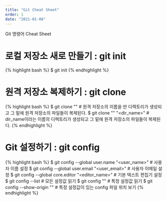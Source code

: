 ```yaml
---
title: "Git Cheat Sheet"
order: 1
date: "2021-01-08"
---
```


Git 명령어 Cheat Sheet

# 로컬 저장소 새로 만들기 : git init

{% highlight bash %}
$ git init
{% endhighlight %}

# 원격 저장소 복제하기 : git clone

{% highlight bash %}
$ git clone "<url>"                # 원격 저장소의 이름을 딴 디렉토리가 생성되고 그 밑에 원격 저장소의 파일들이 복제된다.
$ git clone "<url>" "<dir_name>"   # dir_name이라는 이름의 디렉토리가 생성되고 그 밑에 원격 저장소의 파일들이 복제된다.
{% endhighlight %}

# Git 설정하기 : git config

{% highlight bash %}
$ git config --global user.name "<user_name>"       # 사용자 이름 설정
$ git config --global user.email "<user_email>"     # 사용자 이메일 설정
$ git config --global core.editor "<editor_name>"   # 기본 텍스트 편집기 설정
$ git config --list                                 # 모든 설정값 읽기
$ git config "<key>"                                # 특정 설정값 읽기
$ git config --show-origin "<key>"                  # 특정 설정값이 있는 config 파일 위치 보기
{% endhighlight %}